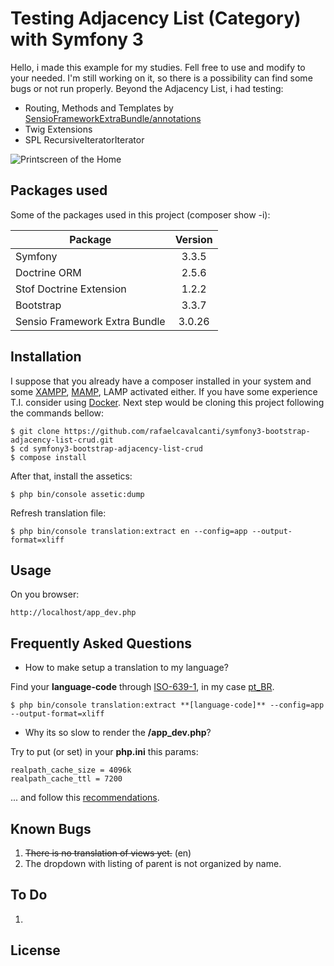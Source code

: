 # Testing Adjacency List (Category) with Symfony 3 
Hello, i made this example for my studies. Fell free to use and modify to your needed. I'm still working on it, so there is a possibility can find some bugs or not run properly.
Beyond the Adjacency List, i had testing:

 - Routing, Methods and Templates by [SensioFrameworkExtraBundle/annotations](https://symfony.com/doc/current/bundles/SensioFrameworkExtraBundle/index.html)
 - Twig Extensions
 - SPL RecursiveIteratorIterator


![Printscreen of the Home](https://https://github.com/rafaelcavalcanti/symfony3-bootstrap-adjacency-list-crud/doc/screenshot001.jpg)

## Packages used
Some of the packages used in this project (composer show -i):

| Package                       | Version |
| ----------------------------- |:-------:| 
| Symfony                       | 3.3.5   |
| Doctrine ORM                  | 2.5.6   |
| Stof Doctrine Extension       | 1.2.2   |
| Bootstrap                     | 3.3.7   |
| Sensio Framework Extra Bundle | 3.0.26  |


## Installation
I suppose that you already have a composer installed in your system and some [XAMPP](https://www.apachefriends.org), [MAMP](https://www.mamp.info/en/), LAMP activated either. If you have some experience T.I. consider using [Docker](https://www.docker.com/). 
Next step would be cloning this project following the commands bellow:

    $ git clone https://github.com/rafaelcavalcanti/symfony3-bootstrap-adjacency-list-crud.git
    $ cd symfony3-bootstrap-adjacency-list-crud
    $ compose install

After that, install the assetics:

    $ php bin/console assetic:dump

Refresh translation file:


    $ php bin/console translation:extract en --config=app --output-format=xliff

## Usage
On you browser:

    http://localhost/app_dev.php

## Frequently Asked Questions

 - How to make setup a translation to my language?

Find your **language-code** through [ISO-639-1](https://en.wikipedia.org/wiki/List_of_ISO_639-1_codes), in my case [pt_BR](https://en.wikipedia.org/wiki/IETF_language_tag).
 
    $ php bin/console translation:extract **[language-code]** --config=app --output-format=xliff

 - Why its so slow to render the **/app_dev.php**?

Try to put (or set) in your **php.ini** this params:

    realpath_cache_size = 4096k
    realpath_cache_ttl = 7200

... and follow this [recommendations](https://symfony.com/doc/current/performance.html).

## Known Bugs

 1. ~~There is no translation of views yet.~~ (en)
 2. The dropdown with listing of parent is not organized by name.


## To Do

  1.  

## License
